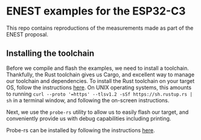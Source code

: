 # ENEST examples for the ESP32-C3

This repo contains reproductions of the measurements made as part of the ENEST proposal.

## Installing the toolchain
Before we compile and flash the examples, we need to install a toolchain. Thankfully, the Rust toolchain gives us Cargo, and excellent way to manage our toolchain and dependencies.
To install the Rust toolchain on your target OS, follow the instructions [here](https://www.rust-lang.org/tools/install). 
On UNIX operating systems, this amounts to running
```curl --proto '=https' --tlsv1.2 -sSf https://sh.rustup.rs | sh```
in a terminal window, and following the on-screen instructions.

Next, we use the ``probe-rs`` utility to allow us to easily flash our target, and conveniently provide us with debug capabilities including printing.

Probe-rs can be installed by following the instructions [here](https://probe.rs/docs/getting-started/installation/). 

